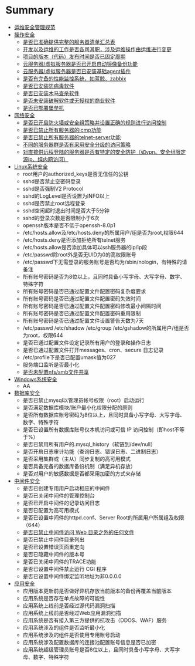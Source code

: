 # Summary

* [运维安全管理规范](README.md)
* [操作安全](chapter1.md)
  * [是否已准确提供完整的服务器清单汇总表](chapter1/shi-fou-yi-zhun-que-ti-gong-wan-zheng-de-fu-wu-qi-qing-dan-hui-zong-biao.md)
  * [开发以及运维的工作是否各司其职，涉及运维操作由运维进行变更](chapter1/kai-fa-yi-ji-yun-wei-de-gong-zuo-shi-fou-ge-si-qi-zhi-ff0c-she-ji-yun-wei-cao-zuo-you-yun-wei-jin-xing-bian-geng.md)
  * [项目的版本（代码）发布时间是否已固定周期](chapter1/xiang-mu-de-ban-ben-ff08-dai-ma-ff09-fa-bu-shi-jian-shi-fou-yi-gu-ding-zhou-qi.md)
  * [云服务器/虚拟服务器是否已开启自动镜像备份功能](chapter1/yun-fu-wu-5668-xu-ni-fu-wu-qi-shi-fou-yi-kai-qi-zi-dong-jing-xiang-bei-fen-gong-neng.md)
  * [云服务器/虚拟服务器是否已安装基础agent插件](chapter1/yun-fu-wu-5668-xu-ni-fu-wu-qi-shi-fou-yi-an-zhuang-ji-chu-agent-cha-jian.md)
  * [是否有完备的性能监控系统，如蓝鲸、zabbix](chapter1/shi-fou-you-wan-bei-de-xing-neng-jian-kong-xi-tong-ff0c-ru-lan-jing-3001-zabbix.md)
  * [是否已安装防病毒软件](chapter1/shi-fou-yi-an-zhuang-fang-bing-du-ruan-jian.md)
  * [是否已安装木马查杀软件](chapter1/shi-fou-yi-an-zhuang-mu-ma-cha-sha-ruan-jian.md)
  * [是否未安装破解软件或无授权的商业软件](chapter1/shi-fou-wei-an-zhuang-po-jie-ruan-jian-huo-wu-shou-quan-de-shang-ye-ruan-jian.md)
  * [是否已部署堡垒机](chapter1/shi-fou-yi-bu-shu-bao-lei-ji.md)
* [网络安全](wang-luo-an-quan-yao-qiu.md)
  * [是否已开启防火墙或安全组策略并设置正确的规则进行访问控制](wang-luo-an-quan-yao-qiu/shi-fou-yi-kai-qi-fang-huo-qiang-huo-an-quan-zu-ce-lve-bing-she-zhi-zheng-que-de-gui-ze-jin-xing-fang-wen-kong-zhi.md)
  * [是否已禁止所有服务器的icmp功能](wang-luo-an-quan-yao-qiu/shi-fou-yi-jin-zhi-suo-you-fu-wu-qi-de-icmp-gong-neng.md)
  * [是否已禁止所有服务器的telnet-server功能](wang-luo-an-quan-yao-qiu/shi-fou-yi-jin-zhi-suo-you-fu-wu-qi-de-telnet-server-gong-neng.md)
  * [不同的服务器群是否有采用安全分级的访问策略](wang-luo-an-quan-yao-qiu/bu-tong-de-fu-wu-qi-qun-shi-fou-you-cai-yong-an-quan-fen-ji-de-fang-wen-ce-lve.md)
  * [对直接供远程登陆的服务器是否有特定的安全防护（如vpn、安全组限定源ip、纯内网访问）](wang-luo-an-quan-yao-qiu/dui-zhi-jie-gong-yuan-cheng-deng-lu-de-fu-wu-qi-shi-fou-you-te-ding-de-an-quan-fang-hu-ff08-ru-vpn-3001-an-quan-zu-xian-ding-yuan-ip-3001-chun-nei-wang-fang-wen-ff09.md)
* [Linux系统安全](xi-tong-an-quan.md)
  * root用户的authorized\_keys是否无信任的公钥
  * sshd是否禁止空密码登录
  * sshd是否强制V2 Protocol
  * sshd的LogLevel是否设置为INFO以上
  * sshd是否禁止root远程登录
  * sshd空闲超时退出时间是否大于5分钟
  * sshd的登录次数是否限制小于6次
  * openssh版本是否不低于openssh-8.0p1
  * /etc/hosts.allow及/etc/hosts.deny的所属用户/组是否为root,权限644
  * /etc/hosts.deny是否添加拒绝所有telnet服务
  * /etc/hosts.allow是否添加具体可以ssh服务器的ip/ip段
  * /etc/passwd除root外是否无UID为0的高权限账号
  * /etc/passwd下无需登录的服务账号是否均为/sbin/nologin，有特殊的请备注
  * 所有账号密码是否为8位以上，且同时具备小写字母、大写字母、数字、特殊字符
  * 所有账号密码是否已通过配置文件配置密码复杂度要求
  * 所有账号密码是否已通过配置文件配置密码失效时间
  * 所有账号密码是否已通过配置文件配置密码修改最小间隔时间
  * 所有账号密码是否已通过配置文件配置密码重用限制
  * 所有账号密码是否已通过配置文件设置警告天数为7天
  * /etc/passwd /etc/shadow /etc/group /etc/gshadow的所属用户/组是否为root，权限644
  * 是否已通过配置文件设定记录所有用户的登录和操作日志
  * 是否已通过配置文件打开messages、cron、secure 日志记录
  * /etc/profile下是否已配置umask值为027
  * 服务端口监听是否最小化
  * [是否未配置nfs/smb文件共享](xi-tong-an-quan/shi-fou-wei-pei-zhi-nfs-smb-wen-jian-gong-xiang.md)
* [Windows系统安全](windowsxi-tong-an-quan.md)
  * AA
* [数据库安全](shu-ju-ku-an-quan.md)
  * 是否已禁止mysql以管理员帐号权限（root）启动运行
  * 是否满足数据库模块/账户最小化权限分配的原则
  * 是否所有数据库账号密码为8位以上，且同时具备小写字母、大写字母、数字、特殊字符
  * 是否已设置所有数据库账号仅本机访问或可信 IP 访问控制（即host不等于%）
  * 是否已禁用所有用户的.mysql\_history（软链到/dev/null）
  * 是否开启日志审计功能（查询日志、错误日志、二进制日志）
  * 是否采用集群或（主从）同步复制的高可用模式
  * 是否具备完备的数据库备份机制（满足异机存放）
  * 是否对用户的敏感数据是否都采用加密的方式来存储
* [中间件安全](zhong-jian-jian-an-quan.md)
  * 是否已创建专用用户启动相应的中间件
  * 是否已关闭中间件的管理控制台
  * 是否已开启中间件的记录访问日志
  * 是否已配置为高可用模式
  * 是否已设置中间件的httpd.conf、Server Root的所属用户所属组及权限（644）
  * [是否已禁止中间件访问 Web 目录之外的任何文件](zhong-jian-jian-an-quan/shi-fou-yi-jin-zhi-zhong-jian-jian-fang-wen-web-mu-lu-zhi-wai-de-ren-he-wen-jian.md)
  * 是否已禁止中间件目录列出
  * 是否已设置错误页面重定向
  * 是否已隐藏中间件的版本号
  * 是否已关闭中间件的TRACE功能
  * 是否已设置中间件禁止运行 CGI 程序
  * 是否已设置中间件绑定监听地址为非0.0.0.0
* [应用安全](ying-yong-an-quan.md)
  * 应用版本更新前是否做好异机存放当前版本的备份再覆盖当前版本
  * 应用系统是否存在单点故障的可能性
  * 应用系统上线前是否经过源代码漏洞扫描
  * 应用系统上线前是否经过Web应用漏洞扫描
  * 应用系统是否有接入第三方提供的抗攻击（DDOS、WAF）服务
  * 应用系统涉及的组件是否监听最小化
  * 应用系统涉及的组件是否使用专用账号启动
  * 应用系统涉及配置数据库的连接池配置账号信息是否已加密
  * 应用系统超级管理员账号是否8位以上，且同时具备小写字母、大写字母、数字、特殊字符

